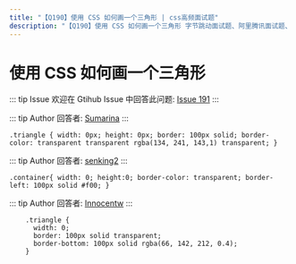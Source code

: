 ```yaml
---
title: "【Q190】使用 CSS 如何画一个三角形 | css高频面试题"
description: "【Q190】使用 CSS 如何画一个三角形 字节跳动面试题、阿里腾讯面试题、美团小米面试题。"
---
```


# 使用 CSS 如何画一个三角形

::: tip Issue
欢迎在 Gtihub Issue 中回答此问题: [Issue 191](https://github.com/shfshanyue/Daily-Question/issues/191)
:::

::: tip Author
回答者: [Sumarina](https://github.com/Sumarina)
:::

`.triangle { width: 0px; height: 0px; border: 100px solid; border-color: transparent transparent rgba(134, 241, 143,1) transparent; }`

::: tip Author
回答者: [senking2](https://github.com/senking2)
:::

`.container{ width: 0; height:0; border-color: transparent; border-left: 100px solid #f00; }`

::: tip Author
回答者: [Innocentw](https://github.com/Innocentw)
:::

```
    .triangle {
      width: 0;
      border: 100px solid transparent;
      border-bottom: 100px solid rgba(66, 142, 212, 0.4);
    }
```
